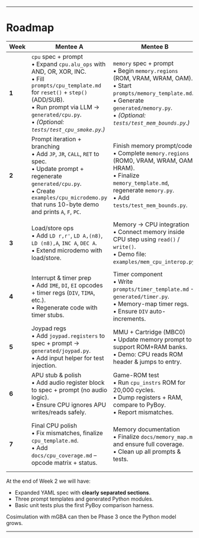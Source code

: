 
---


# Roadmap

| Week  | Mentee A                                                                                                                                                                                                            | Mentee B                                                                                                                                                                    | Mentee C                                                                                                                                                                  |
| ----- | ----------------------------------------------------------------------------------------------------------------------------------------------------------------------------------------------------------------------------------------- | ------------------------------------------------------------------------------------------------------------------------------------------------------------------------------------------------------- | ---------------------------------------------------------------------------------------------------------------------------------------------------------------------------------------------------- |
| **1** | `cpu` spec + prompt<br>• Expand `cpu.alu_ops` with AND, OR, XOR, INC.<br>• Fill `prompts/cpu_template.md` for `reset()` + `step()` (ADD/SUB).<br>• Run prompt via LLM → `generated/cpu.py`.<br>• *(Optional: `tests/test_cpu_smoke.py`.)* | `memory` spec + prompt<br>• Begin `memory.regions` (ROM, VRAM, WRAM, OAM).<br>• Start `prompts/memory_template.md`.<br>• Generate `generated/memory.py`.<br>• *(Optional: `tests/test_mem_bounds.py`.)* | `ppu` spec + prompt<br>• Add `STAT`, `SCY`, `SCX`, `WY`, `WX`.<br>• Write `prompts/ppu_template.md` → `generated/ppu.py`.<br>• Add `tests/test_ppu_regs.py`.                                         |
| **2** | Prompt iteration + branching<br>• Add `JP`, `JR`, `CALL`, `RET` to spec.<br>• Update prompt + regenerate `generated/cpu.py`.<br>• Create `examples/cpu_microdemo.py` that runs 10-byte demo and prints `A`, `F`, `PC`.                    | Finish memory prompt/code<br>• Complete `memory.regions` (ROM0, VRAM, WRAM, OAM, HRAM).<br>• Finalize `memory_template.md`, regenerate `memory.py`.<br>• Add `tests/test_mem_bounds.py`.                | PyBoy harness + test<br>• Build `cosim/pyboy_harness.py` (step ROM 50 cycles, dump `{A,F,PC}`).<br>• Write `tests/test_cpu_vs_pyboy.py`: compare one ADD step.<br>• Demo in `examples/run_pyboy.py`. |
| **3** | Load/store ops<br>• Add `LD r,r'`, `LD A,(n8)`, `LD (n8),A`, `INC A`, `DEC A`.<br>• Extend microdemo with load/store.                                                                                                                     | Memory → CPU integration<br>• Connect memory inside CPU step using `read()` / `write()`.<br>• Demo file: `examples/mem_cpu_interop.py`.                                                                 | Harness v1<br>• Upgrade to step until PC reaches target.<br>• Dump full registers + RAM.<br>• Extend `tests/test_cpu_vs_pyboy.py` to validate `LD` ops.                                              |
| **4** | Interrupt & timer prep<br>• Add `IME`, `DI`, `EI` opcodes + timer regs (`DIV`, `TIMA`, etc.).<br>• Regenerate code with timer stubs.                                                                                                      | Timer component<br>• Write `prompts/timer_template.md` → `generated/timer.py`.<br>• Memory-map timer regs.<br>• Ensure `DIV` auto-increments.                                                           | Integration runner<br>• Build `cosim/run_vs_pyboy.py` to run emulator & PyBoy side-by-side for 5000 cycles.<br>• Log all mismatches.                                                                 |
| **5** | Joypad regs<br>• Add `joypad.registers` to spec + prompt → `generated/joypad.py`.<br>• Add input helper for test injection.                                                                                                              | MMU + Cartridge (MBC0)<br>• Update memory prompt to support ROM+RAM banks.<br>• Demo: CPU reads ROM header & jumps to entry.                                                                             | PPU LY counter<br>• In `ppu.py`, increment `LY` every 456 cycles.<br>• Compare LY trace vs PyBoy → `tests/test_ly_vs_pyboy.py`.                                                                      |
| **6** | APU stub & polish<br>• Add audio register block to spec + prompt (no audio logic).<br>• Ensure CPU ignores APU writes/reads safely.                                                                                                       | Game-ROM test<br>• Run `cpu_instrs` ROM for 20,000 cycles.<br>• Dump registers + RAM, compare to PyBoy.<br>• Report mismatches.                                                                         | Continuous diff output<br>• Enhance `run_vs_pyboy.py` to export CSV mismatch log per cycle.<br>• Upload as CI artifact.                                                                              |
| **7** | Final CPU polish<br>• Fix mismatches, finalize `cpu_template.md`.<br>• Add `docs/cpu_coverage.md` – opcode matrix + status.                                                                                                               | Memory documentation<br>• Finalize `docs/memory_map.md` and ensure full coverage.<br>• Clean up all prompts & tests.                                                                                    | Final demo + wrap-up<br>• Create `examples/run_full_loop.py`.<br>• Record GIF of emulator booting.<br>• Polish `README.md` + final slide deck.                                                       |



At the end of Week 2 we will have:

* Expanded YAML spec with **clearly separated sections**.  
* Three prompt templates and generated Python modules.  
* Basic unit tests plus the first PyBoy comparison harness.

Cosimulation with mGBA can then be Phase 3 once the Python model grows.

---

